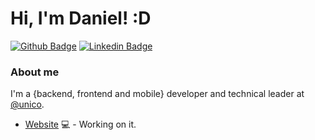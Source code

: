 # Hi, I'm Daniel! :D

[![Github Badge](https://img.shields.io/badge/-Github-000?style=flat-square&logo=Github&logoColor=white&link=https://github.com/dzanelatto)](https://github.com/dzanelatto)
[![Linkedin Badge](https://img.shields.io/badge/-LinkedIn-blue?style=flat-square&logo=Linkedin&logoColor=white&link=https://www.linkedin.com/in/daniel-zanelatto/)](https://www.linkedin.com/in/daniel-zanelatto/)

### About me
I'm a {backend, frontend and mobile} developer and technical leader at [@unico](https://unico.io).

- [Website](https://dzanelatto.dev/) 💻 - Working on it.
